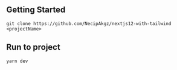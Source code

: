 ## Getting Started

`git clone https://github.com/NecipAkgz/nextjs12-with-tailwind <projectName>`

## Run to project

`yarn dev`
